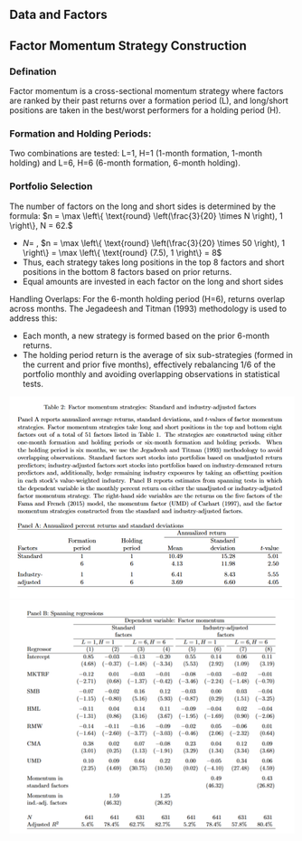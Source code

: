 ## Data and Factors


## Factor Momentum Strategy Construction
### Defination
Factor momentum is a cross-sectional momentum strategy where factors are ranked by their past returns over a formation period (L), and long/short positions are taken in the best/worst performers for a holding period (H).
### Formation and Holding Periods:
Two combinations are tested: L=1, H=1 (1-month formation, 1-month holding) and L=6, H=6 (6-month formation, 6-month holding).
### Portfolio Selection
The number of factors on the long and short sides is determined by the formula:
$n = \max \left\{ \text{round} \left(\frac{3}{20} \times N \right), 1 \right\}, N = 62.$  

- $N=$ , $n = \max \left\{ \text{round} \left(\frac{3}{20} \times 50 \right), 1 \right\} = \max \left\{ \text{round} (7.5), 1 \right\} = 8$  
- ​Thus, each strategy takes long positions in the top 8 factors and short positions in the bottom 8 factors based on prior returns.
- Equal amounts are invested in each factor on the long and short sides

Handling Overlaps: For the 6-month holding period (H=6), returns overlap across months. The Jegadeesh and Titman (1993) methodology is used to address this:

- Each month, a new strategy is formed based on the prior 6-month returns.
- The holding period return is the average of six sub-strategies (formed in the current and prior five months), effectively rebalancing 1/6 of the portfolio monthly and avoiding overlapping observations in statistical tests.

![1741679115630](image/report/1741679115630.png)
![1741679134905](image/report/1741679134905.png)